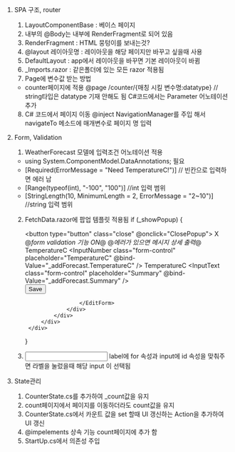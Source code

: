 
1. SPA 구조, router
    1) LayoutComponentBase : 베이스 페이지 
    2) 내부의 @Body는 내부에 RenderFragment로 되어 있음
    3) RenderFragment : HTML 뭉텅이를 보내는것?
    4) @layout 레이아웃명 :  레이아웃을 해당 페이지만 바꾸고 싶을때 사용
    5) DefaultLayout : app에서 레이아웃을 바꾸면 기본 레이아웃이 바뀜
    6) _Imports.razor : 같은폴더에 있는 모든 razor 적용됨
    7) Page에 변수값 받는 방법 
      - counter페이지에 적용 
       @page /counter/{매칭 시킬 변수명:datatype} // string타입은 datatype 기재 안해도 됨
       C#코드에서는 Parameter 어노테이션 추가
    8) C# 코드에서 페이지 이동
        @inject NavigationManager를 주입 해서 navigateTo 메소드에 매개변수로 페이지 명 입력

2. Form, Validation
    1) WeatherForecast 모델에 입력조건 어노테이션 적용 
      - using System.ComponentModel.DataAnnotations; 필요
      - [Required(ErrorMessage = "Need TemperatureC!")] // 빈칸으로 입력하면 에러 남
      - [Range(typeof(int), "-100", "100")] //int 입력 범위
      - [StringLength(10, MinimumLength = 2, ErrorMessage = "2~10")] //string 입력 범위

    2) FetchData.razor에 팝업 템플릿 적용됨
        if (_showPopup)
        {
            <div class="modal" style="display:block" role="dialog">
                <div class="modal-dialog">
                    <div class="modal-content">
                        <div class="modal-header">
                            <button type="button" class="close" @onclick="ClosePopup">
                                <span area-hidden="true">X</span>
                            </button>
                        </div>
                        <div class="modal-body">
                            <EditForm Model="_addForecast" OnValidSubmit="SaveForecast">
                                @*form validation 기능 ON*@
                                <DataAnnotationsValidator />
                                @*에러가 있으면 메시지 상세 출력*@
                                <ValidationSummary />
                                <label for="TemperatureC">TemperatureC</label>
                                <InputNumber class="form-control" placeholder="TemperatureC" @bind-Value="_addForecast.TemperatureC" />
                                <label for="Summary">TemperatureC</label>
                                <InputText class="form-control" placeholder="Summary" @bind-Value="_addForecast.Summary" />
                                <br />
                                <button class="btn btn-primary" type="submit">Save</button>

                            </EditForm>
                        </div>
                    </div>
                </div>
            </div>
        }

    3) <label for="id1"/>
       <input id="id1"/> 
        label에 for 속성과 input에 id 속성을 맞춰주면 라벨을 눌렀을때 해당 input 이 선택됨

3. State관리
    1) CounterState.cs를 추가하여 _count값을 유지
    2) count페이지에서 페이지를 이동하더라도 count값을 유지
    3) CounterState.cs에서 카운트 값을 set 할때 UI 갱신하는 Action을 추가하여 UI 갱신
    4) @impelements 상속 기능 count페이지에 추가 함
    5) StartUp.cs에서 의존성 주입